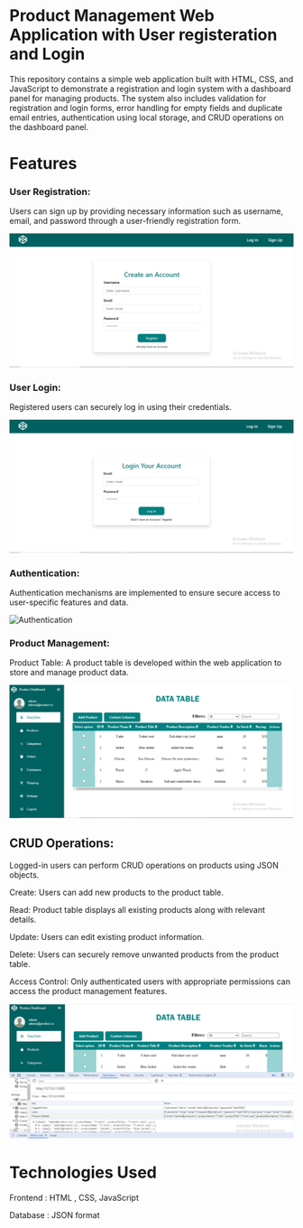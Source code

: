 # Product Management Web Application with User registeration and Login 

This repository contains a simple web application built with HTML, CSS, and JavaScript to demonstrate a registration and login system with a dashboard panel for managing products. The system also includes validation for registration and login forms, error handling for empty fields and duplicate email entries, authentication using local storage, and CRUD operations on the dashboard panel.

# Features

### User Registration: 
Users can sign up by providing necessary information such as username, email, and password through a user-friendly registration form.

![Registration Page](images/register.png)
### User Login: 
Registered users can securely log in using their credentials.

![Login Page](images/login.png)

### Authentication: 
Authentication mechanisms are implemented to ensure secure access to user-specific features and data.

![Authentication](images/showingerror.png)

### Product Management:
Product Table: A product table is developed within the web application to store and manage product data.

![main](images/mainDashboard.png)


## CRUD Operations: 
Logged-in users can perform CRUD operations on products using JSON objects.

Create: Users can add new products to the product table.

Read: Product table displays all existing products along with relevant details.

Update: Users can edit existing product information.

Delete: Users can securely remove unwanted products from the product table.

Access Control: Only authenticated users with appropriate permissions can access the product management features.

![localStorage](images/withlocalStorage.png)

# Technologies Used
Frontend : HTML , CSS, JavaScript

Database : JSON format
